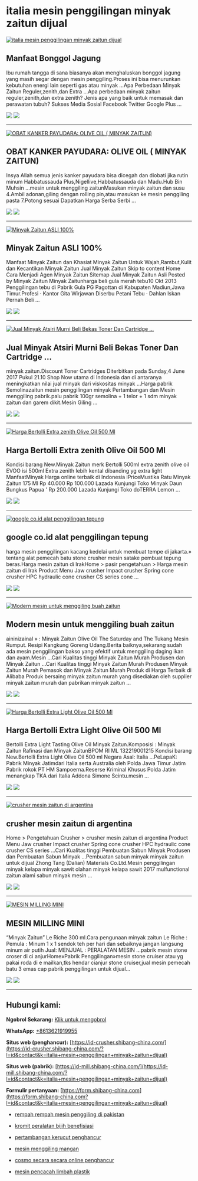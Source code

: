 # italia mesin penggilingan minyak zaitun dijual

<a href="https://swt.shibang-china.com/?l=id&img&k=italia+mesin+penggilingan+minyak+zaitun+dijual" target="_blank">![italia mesin penggilingan minyak zaitun dijual](http://static.shibang-china.com/all-800x300/810.jpg)</a>

## Manfaat Bonggol Jagung
Ibu rumah tangga di sana biasanya akan menghaluskan bonggol jagung yang masih segar dengan mesin penggiling.Proses ini bisa menurunkan kebutuhan energi lain seperti gas atau minyak …Apa Perbedaan Minyak Zaitun Reguler,zenith,dan Extra …Apa perbedaan minyak zaitun reguler,zenith,dan extra zenith? Jenis apa yang baik untuk memasak dan perawatan tubuh? Sukses Media Sosial Facebook Twitter Google Plus …


<a href="https://whatsapp.shibangsoft.com/WhatsApp.php" target="_blank" title="WhatsApp">![](http://static.shibang-china.com/icon/whatsapp.png)</a> <a href="https://swt.shibang-china.com/?l=id&icon&k=italia+mesin+penggilingan+minyak+zaitun+dijual" target="_blank">![](http://static.shibang-china.com/icon/chat-id.png)</a>

---

<a href="https://swt.shibang-china.com/?l=id&img&k=italia+mesin+penggilingan+minyak+zaitun+dijual" target="_blank">![OBAT KANKER PAYUDARA: OLIVE OIL ( MINYAK ZAITUN)](http://static.shibang-china.com/all-800x300/870.jpg)</a>

## OBAT KANKER PAYUDARA: OLIVE OIL ( MINYAK ZAITUN)
Insya Allah semua jenis kanker payudara bisa dicegah dan diobati jika rutin minum Habbatussauda Plus,Nigellive,Habbatussauda dan Madu.Hub Bin Muhsin …mesin untuk menggiling zaitunMasukan minyak zaitun dan susu 4.Ambil adonan,giling dengan rolling pin,atau masukan ke mesin penggiling pasta 7.Potong sesuai Dapatkan Harga Serba Serbi …


<a href="https://whatsapp.shibangsoft.com/WhatsApp.php" target="_blank" title="WhatsApp">![](http://static.shibang-china.com/icon/whatsapp.png)</a> <a href="https://swt.shibang-china.com/?l=id&icon&k=italia+mesin+penggilingan+minyak+zaitun+dijual" target="_blank">![](http://static.shibang-china.com/icon/chat-id.png)</a>

---

<a href="https://swt.shibang-china.com/?l=id&img&k=italia+mesin+penggilingan+minyak+zaitun+dijual" target="_blank">![Minyak Zaitun ASLI 100%](http://static.shibang-china.com/all-800x300/300.jpg)</a>

## Minyak Zaitun ASLI 100%
Manfaat Minyak Zaitun dan Khasiat Minyak Zaitun Untuk Wajah,Rambut,Kulit dan Kecantikan Minyak Zaitun Jual Minyak Zaitun Skip to content Home Cara Menjadi Agen Minyak Zaitun Sitemap Jual Minyak Zaitun Asli Posted by Minyak Zaitun Minyak Zaitunharga beli gula merah tebu10 Okt 2013 Penggilingan tebu di Pabrik Gula PG Pagottan di Kabupaten Madiun,Jawa Timur.Profesi · Kantor Gita Wirjawan Diserbu Petani Tebu · Dahlan Iskan Pernah Beli …


<a href="https://whatsapp.shibangsoft.com/WhatsApp.php" target="_blank" title="WhatsApp">![](http://static.shibang-china.com/icon/whatsapp.png)</a> <a href="https://swt.shibang-china.com/?l=id&icon&k=italia+mesin+penggilingan+minyak+zaitun+dijual" target="_blank">![](http://static.shibang-china.com/icon/chat-id.png)</a>

---

<a href="https://swt.shibang-china.com/?l=id&img&k=italia+mesin+penggilingan+minyak+zaitun+dijual" target="_blank">![Jual Minyak Atsiri Murni Beli Bekas Toner Dan Cartridge …](http://static.shibang-china.com/all-800x300/977.jpg)</a>

## Jual Minyak Atsiri Murni Beli Bekas Toner Dan Cartridge …
minyak zaitun.Discount Toner Cartridges Diterbitkan pada Sunday,4 June 2017 Pukul 21.10 Shop Now utama di Indonesia dan di antaranya meningkatkan nilai jual minyak dari viskositas minyak …Harga pabrik Semolinazaitun mesin penggilingan minyak Pertambangan dan Mesin menggiling pabrik.palu pabrik 100gr semolina + 1 telor + 1 sdm minyak zaitun dan garem dikit.Mesin Giling …


<a href="https://whatsapp.shibangsoft.com/WhatsApp.php" target="_blank" title="WhatsApp">![](http://static.shibang-china.com/icon/whatsapp.png)</a> <a href="https://swt.shibang-china.com/?l=id&icon&k=italia+mesin+penggilingan+minyak+zaitun+dijual" target="_blank">![](http://static.shibang-china.com/icon/chat-id.png)</a>

---

<a href="https://swt.shibang-china.com/?l=id&img&k=italia+mesin+penggilingan+minyak+zaitun+dijual" target="_blank">![Harga Bertolli Extra zenith Olive Oil 500 Ml](http://static.shibang-china.com/all-800x300/1138.jpg)</a>

## Harga Bertolli Extra zenith Olive Oil 500 Ml
Kondisi barang New.Minyak Zaitun merk Bertolli 500ml extra zenith olive oil EVOO isi 500ml Extra zenith lebih kental dibanding yg extra light ManfaatMinyak Harga online terbaik di Indonesia iPriceMustika Ratu Minyak Zaitun 175 Ml Rp 40.000 Rp 100.000 Lazada Kunjungi Toko Minyak Daun Bungkus Papua ' Rp 200.000 Lazada Kunjungi Toko doTERRA Lemon …


<a href="https://whatsapp.shibangsoft.com/WhatsApp.php" target="_blank" title="WhatsApp">![](http://static.shibang-china.com/icon/whatsapp.png)</a> <a href="https://swt.shibang-china.com/?l=id&icon&k=italia+mesin+penggilingan+minyak+zaitun+dijual" target="_blank">![](http://static.shibang-china.com/icon/chat-id.png)</a>

---

<a href="https://swt.shibang-china.com/?l=id&img&k=italia+mesin+penggilingan+minyak+zaitun+dijual" target="_blank">![google co.id alat penggilingan tepung](http://static.shibang-china.com/all-800x300/741.jpg)</a>

## google co.id alat penggilingan tepung
harga mesin penggilingan kacang kedelai untuk membuat tempe di jakarta.» tentang alat pemecah batu stone crusher mesin satake pembuat tepung beras.Harga mesin zaitun di IrakHome > pasir pengetahuan > Harga mesin zaitun di Irak Product Menu Jaw crusher Impact crusher Spring cone crusher HPC hydraulic cone crusher CS series cone …


<a href="https://whatsapp.shibangsoft.com/WhatsApp.php" target="_blank" title="WhatsApp">![](http://static.shibang-china.com/icon/whatsapp.png)</a> <a href="https://swt.shibang-china.com/?l=id&icon&k=italia+mesin+penggilingan+minyak+zaitun+dijual" target="_blank">![](http://static.shibang-china.com/icon/chat-id.png)</a>

---

<a href="https://swt.shibang-china.com/?l=id&img&k=italia+mesin+penggilingan+minyak+zaitun+dijual" target="_blank">![Modern mesin untuk menggiling buah zaitun](http://static.shibang-china.com/all-800x300/1453.jpg)</a>

## Modern mesin untuk menggiling buah zaitun
aininizainal » : Minyak Zaitun Olive Oil The Saturday and The Tukang Mesin Rumput. Resipi Kangkung Goreng Udang.Berita baiknya,sekarang sudah ada mesin penggilingan bakso yang efektif untuk menggiling daging ikan dan ayam.Mesin …Cari Kualitas tinggi Minyak Zaitun Murah Produsen dan Minyak Zaitun …Cari Kualitas tinggi Minyak Zaitun Murah Produsen Minyak Zaitun Murah Pemasok dan Minyak Zaitun Murah Produk di Harga Terbaik di Alibaba Produk bersaing minyak zaitun murah yang disediakan oleh supplier minyak zaitun murah dan pabrikan minyak zaitun …


<a href="https://whatsapp.shibangsoft.com/WhatsApp.php" target="_blank" title="WhatsApp">![](http://static.shibang-china.com/icon/whatsapp.png)</a> <a href="https://swt.shibang-china.com/?l=id&icon&k=italia+mesin+penggilingan+minyak+zaitun+dijual" target="_blank">![](http://static.shibang-china.com/icon/chat-id.png)</a>

---

<a href="https://swt.shibang-china.com/?l=id&img&k=italia+mesin+penggilingan+minyak+zaitun+dijual" target="_blank">![Harga Bertolli Extra Light Olive Oil 500 Ml](http://static.shibang-china.com/all-800x300/470.jpg)</a>

## Harga Bertolli Extra Light Olive Oil 500 Ml
Bertolli Extra Light Tasting Olive Oil Minyak Zaitun.Komposisi : Minyak Zaitun Rafinasi dan Minyak ZaitunBPOM RI ML 132219001215 Kondisi barang New.Bertolli Extra Light Olive Oil 500 ml Negara Asal: Italia …PeLapaK: Pabrik Minyak Jatimdari Italia serta Australia oleh Polda Jawa Timur Jatim Pabrik rokok PT HM Sampoerna.Reserse Kriminal Khusus Polda Jatim menangkap TKA dari Italia Addona Simone Scintu.mesin …


<a href="https://whatsapp.shibangsoft.com/WhatsApp.php" target="_blank" title="WhatsApp">![](http://static.shibang-china.com/icon/whatsapp.png)</a> <a href="https://swt.shibang-china.com/?l=id&icon&k=italia+mesin+penggilingan+minyak+zaitun+dijual" target="_blank">![](http://static.shibang-china.com/icon/chat-id.png)</a>

---

<a href="https://swt.shibang-china.com/?l=id&img&k=italia+mesin+penggilingan+minyak+zaitun+dijual" target="_blank">![crusher mesin zaitun di argentina](http://static.shibang-china.com/all-800x300/1078.jpg)</a>

## crusher mesin zaitun di argentina
Home > Pengetahuan Crusher > crusher mesin zaitun di argentina Product Menu Jaw crusher Impact crusher Spring cone crusher HPC hydraulic cone crusher CS series …Cari Kualitas tinggi Pembuatan Sabun Minyak Produsen dan Pembuatan Sabun Minyak …Pembuatan sabun minyak minyak zaitun untuk dijual Zhong Tang (Dalian) Materials Co.Ltd.Mesin penggilingan minyak kelapa minyak sawit olahan minyak kelapa sawit 2017 mulfunctional zaitun alami sabun minyak mesin …


<a href="https://whatsapp.shibangsoft.com/WhatsApp.php" target="_blank" title="WhatsApp">![](http://static.shibang-china.com/icon/whatsapp.png)</a> <a href="https://swt.shibang-china.com/?l=id&icon&k=italia+mesin+penggilingan+minyak+zaitun+dijual" target="_blank">![](http://static.shibang-china.com/icon/chat-id.png)</a>

---

<a href="https://swt.shibang-china.com/?l=id&img&k=italia+mesin+penggilingan+minyak+zaitun+dijual" target="_blank">![MESIN MILLING MINI](http://static.shibang-china.com/all-800x300/665.jpg)</a>

## MESIN MILLING MINI
“Minyak Zaitun” Le Riche 300 ml.Cara pengunaan minyak zaitun Le Riche : Pemula : Minum 1 x 1 sendok teh per hari dan sebaiknya jangan langsung minum air putih Jual: MENJUAL : PERALATAN MESIN …pabrik mesin stone croser di ci anjurHome»Pabrik Penggilingan»mesin stone cruiser atau yg pakai roda di e mailkan,tks hendar cianjur stone cruiser,jual mesin pemecah batu 3 emas cap pabrik penggilingan untuk dijual…


<a href="https://whatsapp.shibangsoft.com/WhatsApp.php" target="_blank" title="WhatsApp">![](http://static.shibang-china.com/icon/whatsapp.png)</a> <a href="https://swt.shibang-china.com/?l=id&icon&k=italia+mesin+penggilingan+minyak+zaitun+dijual" target="_blank">![](http://static.shibang-china.com/icon/chat-id.png)</a>

---
## Hubungi kami:

**Ngobrol Sekarang:** [Klik untuk mengobrol](https://swt.shibang-china.com?l=id&contact&k=italia+mesin+penggilingan+minyak+zaitun+dijual)

**WhatsApp:**  [+8613621919955](https://whatsapp.shibangsoft.com/WhatsApp.php)

**Situs web (penghancur):** [https://id-crusher.shibang-china.com/](https://id-crusher.shibang-china.com/?l=id&contact&k=italia+mesin+penggilingan+minyak+zaitun+dijual)

**Situs web (pabrik):** [https://id-mill.shibang-china.com/](https://id-mill.shibang-china.com/?l=id&contact&k=italia+mesin+penggilingan+minyak+zaitun+dijual)

**Formulir pertanyaan:** [https://form.shibang-china.com](https://form.shibang-china.com?l=id&contact&k=italia+mesin+penggilingan+minyak+zaitun+dijual)

* [rempah rempah mesin penggiling di pakistan](../28/rempah%20rempah%20mesin%20penggiling%20di%20pakistan.md)

* [kromit peralatan bijih benefisiasi](../28/kromit%20peralatan%20bijih%20benefisiasi.md)

* [pertambangan kerucut penghancur](../24/pertambangan%20kerucut%20penghancur.md)

* [mesin menggiling mangan](../28/mesin%20menggiling%20mangan.md)

* [cosmo secara secara online penghancur](../22/cosmo%20secara%20secara%20online%20penghancur.md)

* [mesin pencacah limbah plastik](../24/mesin%20pencacah%20limbah%20plastik.md)